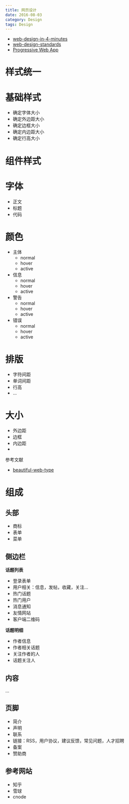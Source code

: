 ```yaml
---
title: 网页设计
date: 2016-08-03
category: Design
tags: Design
---
```


- [web-design-in-4-minutes](https://github.com/jgthms/web-design-in-4-minutes)
- [web-design-standards](https://standards.usa.gov/)
- [Progressive Web App](https://developers.google.com/web/fundamentals/)

# 样式统一

# 基础样式
- 确定字体大小
- 确定外边距大小
- 确定边框大小
- 确定内边距大小
- 确定行高大小

# 组件样式


# 字体
- 正文
- 标题
- 代码

# 颜色
- 主体
    - normal
    - hover
    - active
- 信息
    - normal
    - hover
    - active
- 警告
    - normal
    - hover
    - active
- 错误
    - normal
    - hover
    - active

# 排版
- 字符间距
- 单词间距
- 行高
- ...

# 大小
- 外边距
- 边框
- 内边距
- 

参考文献
- [beautiful-web-type](http://hellohappy.org/beautiful-web-type/)

# 组成
## 头部
- 商标
- 表单
- 菜单

## 侧边栏
**话题列表**

- 登录表单
- 用户相关：信息，发帖，收藏，关注...
- 热门话题
- 热门用户
- 消息通知
- 友情网站
- 客户端二维码

**话题明细**

- 作者信息
- 作者相关话题
- 关注作者的人
- 话题关注人

## 内容
...

## 页脚
- 简介
- 声明
- 联系
- 链接：RSS，用户协议，建议反馈，常见问题，人才招聘
- 备案
- 赞助商

## 参考网站
- 知乎
- 雪球
- cnode
